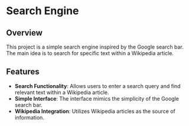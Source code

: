 # Search Engine

## Overview

This project is a simple search engine inspired by the Google search bar. The main idea is to search for specific text within a Wikipedia article.

## Features

- **Search Functionality**: Allows users to enter a search query and find relevant text within a Wikipedia article.
- **Simple Interface**: The interface mimics the simplicity of the Google search bar.
- **Wikipedia Integration**: Utilizes Wikipedia articles as the source of information.
